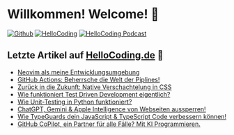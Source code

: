 # Willkommen! Welcome! 👋

[![Github](https://img.shields.io/github/followers/fschuermeyer?label=Github%20Followers&style=for-the-badge)](https://github.com/fschuermeyer/)
[![HelloCoding](https://img.shields.io/endpoint?style=for-the-badge&url=https%3A%2F%2Fhellocoding.de%2Fapi%2Fbadge%2Ffelix-schuermeyer)](https://hellocoding.de/autor/felix-schuermeyer/)
[![HelloCoding Podcast](https://img.shields.io/endpoint?style=for-the-badge&url=https%3A%2F%2Fhellocoding.de%2Fapi%2Fbadge%2Ffelix-schuermeyer%2Fpodcast)](https://hellocoding.de/podcast/)

## Letzte Artikel auf [HelloCoding.de](https://hellocoding.de/) 🧠

- [Neovim als meine Entwicklungsumgebung](https://hellocoding.de/blog/tools/development/neovim-als-entwicklungsumgebung)
- [GitHub Actions: Beherrsche die Welt der Piplines!](https://hellocoding.de/blog/tools/git/github-actions-verwenden)
- [Zurück in die Zukunft: Native Verschachtelung in CSS](https://hellocoding.de/blog/coding-language/css/verschachtelung-in-css)
- [Wie funktioniert Test Driven Development eigentlich?](https://hellocoding.de/blog/coding-language/allgemein/test-driven-development)
- [Wie Unit-Testing in Python funktioniert?](https://hellocoding.de/blog/coding-language/python/unit-tests)
- [ChatGPT, Gemini & Apple Intelligence von Webseiten aussperren!](https://hellocoding.de/blog/seo/ki-ausschliessen-von-webseite)
- [Wie TypeGuards dein JavaScript & TypeScript Code verbessern können!](https://hellocoding.de/blog/coding-language/javascript/typeguards)
- [GitHub CoPilot, ein Partner für alle Fälle? Mit KI Programmieren.](https://hellocoding.de/blog/coding-language/allgemein/github-copilot)
